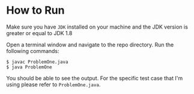 # How to Run

Make sure you have `JDK` installed on your machine and the JDK version is greater or equal to JDK 1.8

Open a terminal window and navigate to the repo directory. Run the following commands:

```
$ javac ProblemOne.java
$ java ProblemOne
```

You should be able to see the output. For the specific test case that I'm using please refer to `ProblemOne.java`.
